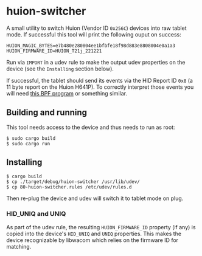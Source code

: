# huion-switcher

A small utility to switch Huion (Vendor ID `0x256C`) devices into raw tablet
mode. If successful this tool will print the following ouput on success:
```
HUION_MAGIC_BYTES=e7b480e280804ee1bfbfe18f98d883e8808004e0a1a3
HUION_FIRMWARE_ID=HUION_T21j_221221
```
Run via `IMPORT` in a udev rule to make the output udev properties on the
device (see the `Installing` section below).

If successful, the tablet should send its events via the HID Report ID `0x8`
(a 11 byte report on the Huion H641P). To correctly interpret those events
you will need [this BPF program](https://gitlab.freedesktop.org/libevdev/udev-hid-bpf/-/merge_requests/85)
or something similar.

## Building and running

This tool needs access to the device and thus needs to run as root:
```
$ sudo cargo build
$ sudo cargo run
```

## Installing

```
$ cargo build
$ cp ./target/debug/huion-switcher /usr/lib/udev/
$ cp 80-huion-switcher.rules /etc/udev/rules.d
```
Then re-plug the device and udev will switch it to tablet mode on plug.

### HID_UNIQ and UNIQ

As part of the udev rule, the resulting `HUION_FIRMWARE_ID` property (if any)
is copied into the device's `HID_UNIQ` and `UNIQ` properties. This makes the
device recognizable by libwacom which relies on the firmware ID for matching.
